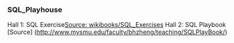 ### SQL_Playhouse

Hall 1: SQL Exercise[Source: wikibooks/SQL_Exercises](https://en.wikibooks.org/wiki/SQL_Exercises)
Hall 2: SQL Playbook [Source] (http://www.mysmu.edu/faculty/bhzheng/teaching/SQLPlayBook/)
